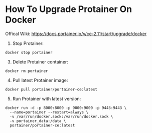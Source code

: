 # How To Upgrade Protainer On Docker
Offical Wiki: https://docs.portainer.io/v/ce-2.11/start/upgrade/docker

1. Stop Protainer:
```
docker stop portainer
```
3. Delete Protainer container:
```
docker rm portainer
```
4. Pull latest Protainer image:
```
docker pull portainer/portainer-ce:latest
```
5. Run Protainer with latest version:
```
docker run -d -p 8000:8000 -p 9000:9000 -p 9443:9443 \
  --name=portainer --restart=always \
  -v /var/run/docker.sock:/var/run/docker.sock \
  -v portainer_data:/data \
  portainer/portainer-ce:latest
```
